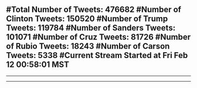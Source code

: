 #Total Number of Tweets: 476682 
#Number of Clinton Tweets: 150520
#Number of Trump Tweets: 119784
#Number of Sanders Tweets: 101071
#Number of Cruz Tweets: 81726
#Number of Rubio Tweets: 18243
#Number of Carson Tweets: 5338
#Current Stream Started at Fri Feb 12 00:58:01 MST
---
---
---
